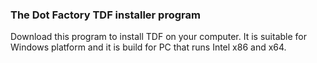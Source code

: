### The Dot Factory TDF installer program
Download this program to install TDF on your computer. It is suitable for Windows platform and it is build for PC that runs Intel x86 and x64. 

